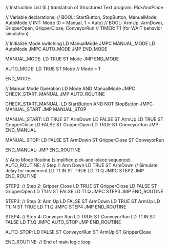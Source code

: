 // Instruction List (IL) translation of Structured Text program: PickAndPlace

// Variable declarations:
// BOOL: StartButton, StopButton, ManualMode, AutoMode
// INT: Mode (0 = Manual, 1 = Auto)
// BOOL: ArmUp, ArmDown, GripperOpen, GripperClose, ConveyorRun
// TIMER: T1 (for WAIT behavior simulation)

// Initialize Mode switching
LD      ManualMode
JMPC    MANUAL_MODE
LD      AutoMode
JMPC    AUTO_MODE
JMP     END_MODE

MANUAL_MODE:
LD      TRUE
ST      Mode
JMP     END_MODE

AUTO_MODE:
LD      TRUE
ST      Mode
// Mode = 1

END_MODE:

// Manual Mode Operation
LD      Mode
AND     ManualMode
JMPC    CHECK_START_MANUAL
JMP     AUTO_ROUTINE

CHECK_START_MANUAL:
LD      StartButton
AND     NOT StopButton
JMPC    MANUAL_START
JMP     MANUAL_STOP

MANUAL_START:
LD      TRUE
ST      ArmDown
LD      FALSE
ST      ArmUp
LD      TRUE
ST      GripperClose
LD      FALSE
ST      GripperOpen
LD      TRUE
ST      ConveyorRun
JMP     END_MANUAL

MANUAL_STOP:
LD      FALSE
ST      ArmDown
ST      GripperClose
ST      ConveyorRun

END_MANUAL:
JMP     END_ROUTINE

// Auto Mode Routine (simplified pick-and-place sequence)
AUTO_ROUTINE:
// Step 1: Arm Down
LD      TRUE
ST      ArmDown
// Simulate delay for movement
LD      T1.IN
ST      TRUE
LD      T1.Q
JMPC    STEP2
JMP     END_ROUTINE

STEP2:
// Step 2: Gripper Close
LD      TRUE
ST      GripperClose
LD      FALSE
ST      GripperOpen
LD      T1.IN
ST      FALSE
LD      T1.Q
JMPC    STEP3
JMP     END_ROUTINE

STEP3:
// Step 3: Arm Up
LD      FALSE
ST      ArmDown
LD      TRUE
ST      ArmUp
LD      T1.IN
ST      TRUE
LD      T1.Q
JMPC    STEP4
JMP     END_ROUTINE

STEP4:
// Step 4: Conveyor Run
LD      TRUE
ST      ConveyorRun
LD      T1.IN
ST      FALSE
LD      T1.Q
JMPC    AUTO_STOP
JMP     END_ROUTINE

AUTO_STOP:
LD      FALSE
ST      ConveyorRun
ST      ArmUp
ST      GripperClose

END_ROUTINE:
// End of main logic loop
